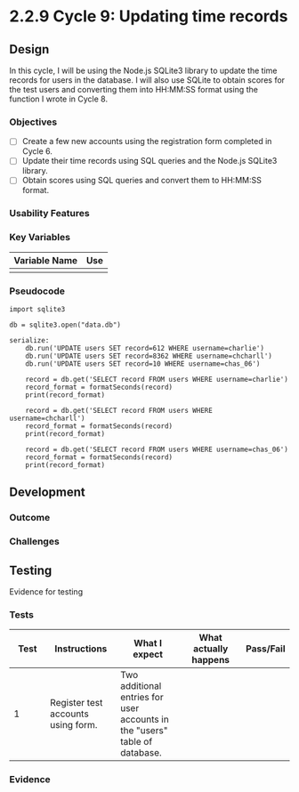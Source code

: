 # 2.2.9 Cycle 9: Updating time records

## Design

In this cycle, I will be using the Node.js SQLite3 library to update the time records for users in the database. I will also use SQLite to obtain scores for the test users and converting them into HH:MM:SS format using the function I wrote in Cycle 8.

### Objectives

* [ ] Create a few new accounts using the registration form completed in Cycle 6.
* [ ] Update their time records using SQL queries and the Node.js SQLite3 library.
* [ ] Obtain scores using SQL queries and convert them to HH:MM:SS format.

### Usability Features

### Key Variables

| Variable Name | Use |
| ------------- | --- |
|               |     |

### Pseudocode

```
import sqlite3

db = sqlite3.open("data.db")

serialize:
    db.run('UPDATE users SET record=612 WHERE username=charlie')
    db.run('UPDATE users SET record=8362 WHERE username=chcharll')
    db.run('UPDATE users SET record=10 WHERE username=chas_06')
    
    record = db.get('SELECT record FROM users WHERE username=charlie')
    record_format = formatSeconds(record)
    print(record_format)
    
    record = db.get('SELECT record FROM users WHERE username=chcharll')
    record_format = formatSeconds(record)
    print(record_format)
    
    record = db.get('SELECT record FROM users WHERE username=chas_06')
    record_format = formatSeconds(record)
    print(record_format)
```

## Development

### Outcome



### Challenges



## Testing

Evidence for testing

### Tests

<table><thead><tr><th width="95">Test</th><th width="158">Instructions</th><th width="171">What I expect</th><th width="174">What actually happens</th><th>Pass/Fail</th></tr></thead><tbody><tr><td>1</td><td>Register test accounts using form.</td><td>Two additional entries for user accounts in the "users" table of database.</td><td></td><td></td></tr></tbody></table>

### Evidence

